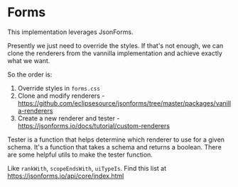# Forms

This implementation leverages JsonForms.

Presently we just need to override the styles. If that's not enough, we can clone the renderers from the vannilla implementation and achieve exactly what we want.

So the order is:

1. Override styles in `forms.css`
2. Clone and modify renderers - https://github.com/eclipsesource/jsonforms/tree/master/packages/vanilla-renderers
3. Create a new renderer and tester - https://jsonforms.io/docs/tutorial/custom-renderers

Tester is a function that helps determine which renderer to use for a given schema. It's a function that takes a schema and returns a boolean. There are some helpful utils to make the tester function.

Like `rankWith`, `scopeEndsWith`, `uiTypeIs`. Find this list at https://jsonforms.io/api/core/index.html

